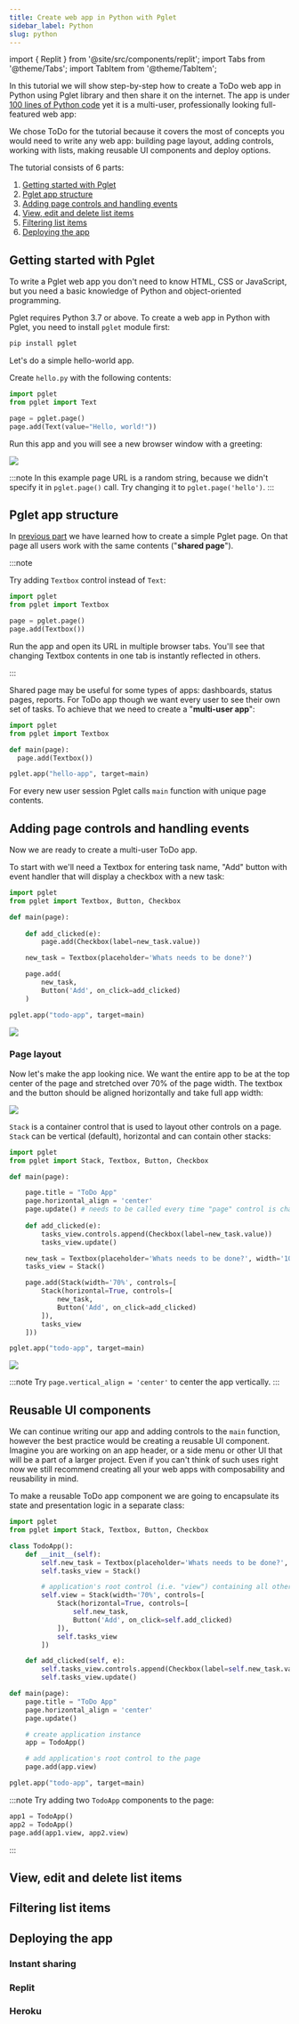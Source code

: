 ```yaml
---
title: Create web app in Python with Pglet
sidebar_label: Python
slug: python
---
```


import { Replit } from '@site/src/components/replit';
import Tabs from '@theme/Tabs';
import TabItem from '@theme/TabItem';

In this tutorial we will show step-by-step how to create a ToDo web app in Python using Pglet library and then share it on the internet. The app is under [100 lines of Python code](#) yet it is a multi-user, professionally looking full-featured web app:

<Replit src="https://Todo-web-app-in-Bash.pglet.repl.co" height="400px" />

We chose ToDo for the tutorial because it covers the most of concepts you would need to write any web app: building page layout, adding controls, working with lists, making reusable UI components and deploy options.

The tutorial consists of 6 parts:

1. [Getting started with Pglet](#getting-started-with-pglet)
2. [Pglet app structure](#pglet-app-structure)
3. [Adding page controls and handling events](#adding-page-controls-and-handling-events)
4. [View, edit and delete list items](#view-edit-and-delete-list-items)
5. [Filtering list items](#filtering-list-items)
6. [Deploying the app](#deploying-the-app)

## Getting started with Pglet

To write a Pglet web app you don't need to know HTML, CSS or JavaScript, but you need a basic knowledge of Python and object-oriented programming.

Pglet requires Python 3.7 or above. To create a web app in Python with Pglet, you need to install `pglet` module first:

```bash
pip install pglet
```

Let's do a simple hello-world app.

Create `hello.py` with the following contents:

```python title="hello.py"
import pglet
from pglet import Text

page = pglet.page()
page.add(Text(value="Hello, world!"))
```

Run this app and you will see a new browser window with a greeting:

<p style={{ textAlign: 'center' }}><img style={{ width: '50%', border: 'solid 1px #999' }} src="/img/docs/tutorial/todo-app-hello-world.png" /></p>

:::note
In this example page URL is a random string, because we didn't specify it in `pglet.page()` call. Try changing it to `pglet.page('hello')`.
:::

## Pglet app structure

In [previous part](#getting-started-with-pglet) we have learned how to create a simple Pglet page. On that page all users work with the same contents ("**shared page**").

:::note

Try adding `Textbox` control instead of `Text`:

```python
import pglet
from pglet import Textbox

page = pglet.page()
page.add(Textbox())
```

Run the app and open its URL in multiple browser tabs. You'll see that changing Textbox contents in one tab is instantly reflected in others.

:::

Shared page may be useful for some types of apps: dashboards, status pages, reports. For ToDo app though we want every user to see their own set of tasks. To achieve that we need to create a "**multi-user app**":

```python title="hello-app.py"
import pglet
from pglet import Textbox

def main(page):
  page.add(Textbox())

pglet.app("hello-app", target=main)
```

For every new user session Pglet calls `main` function with unique page contents.

## Adding page controls and handling events

Now we are ready to create a multi-user ToDo app.

To start with we'll need a Textbox for entering task name, "Add" button with event handler that will display a checkbox with a new task:

```python title="todo.py"
import pglet
from pglet import Textbox, Button, Checkbox

def main(page):
    
    def add_clicked(e):
        page.add(Checkbox(label=new_task.value))

    new_task = Textbox(placeholder='Whats needs to be done?')

    page.add(
        new_task,
        Button('Add', on_click=add_clicked)
    )

pglet.app("todo-app", target=main)
```

<p style={{ textAlign: 'center' }}><img style={{ width: '50%', border: 'solid 1px #999' }} src="/img/docs/tutorial/todo-app-1.png" /></p>

### Page layout

Now let's make the app looking nice. We want the entire app to be at the top center of the page and stretched over 70% of the page width. The textbox and the button should be aligned horizontally and take full app width:

<p style={{ textAlign: 'center' }}><img style={{ width: '90%' }} src="/img/docs/tutorial/todo-diagram-1.svg" /></p>

`Stack` is a container control that is used to layout other controls on a page. `Stack` can be vertical (default), horizontal and can contain other stacks:

```python title="todo.py"
import pglet
from pglet import Stack, Textbox, Button, Checkbox

def main(page):

    page.title = "ToDo App"
    page.horizontal_align = 'center'
    page.update() # needs to be called every time "page" control is changed
    
    def add_clicked(e):
        tasks_view.controls.append(Checkbox(label=new_task.value))
        tasks_view.update()

    new_task = Textbox(placeholder='Whats needs to be done?', width='100%')
    tasks_view = Stack()

    page.add(Stack(width='70%', controls=[
        Stack(horizontal=True, controls=[
            new_task,
            Button('Add', on_click=add_clicked)
        ]),
        tasks_view
    ]))

pglet.app("todo-app", target=main)
```

<p style={{ textAlign: 'center' }}><img style={{ width: '50%', border: 'solid 1px #999' }} src="/img/docs/tutorial/todo-app-2.png" /></p>

:::note
Try `page.vertical_align = 'center'` to center the app vertically.
:::

## Reusable UI components

We can continue writing our app and adding controls to the `main` function, however the best practice would be creating a reusable UI component. Imagine you are working on an app header, or a side menu or other UI that will be a part of a larger project. Even if you can't think of such uses right now we still recommend creating all your web apps with composability and reusability in mind.

To make a reusable ToDo app component we are going to encapsulate its state and presentation logic in a separate class: 

```python title="todo.py"
import pglet
from pglet import Stack, Textbox, Button, Checkbox

class TodoApp():
    def __init__(self):
        self.new_task = Textbox(placeholder='Whats needs to be done?', width='100%')
        self.tasks_view = Stack()

        # application's root control (i.e. "view") containing all other controls
        self.view = Stack(width='70%', controls=[
            Stack(horizontal=True, controls=[
                self.new_task,
                Button('Add', on_click=self.add_clicked)
            ]),
            self.tasks_view
        ])

    def add_clicked(self, e):
        self.tasks_view.controls.append(Checkbox(label=self.new_task.value))
        self.tasks_view.update()

def main(page):
    page.title = "ToDo App"
    page.horizontal_align = 'center'
    page.update()

    # create application instance
    app = TodoApp()

    # add application's root control to the page
    page.add(app.view)

pglet.app("todo-app", target=main)
```

:::note
Try adding two `TodoApp` components to the page:

```python
app1 = TodoApp()
app2 = TodoApp()
page.add(app1.view, app2.view)
```

:::

## View, edit and delete list items


## Filtering list items


## Deploying the app


### Instant sharing


### Replit


### Heroku
